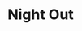 ---
title: "Night Out"
draft: false
slug: "night-out"
weight: "4"
thumbnail: "thumbnail_night-out.jpg"
mainpage: true
related: true

block_project: {
	description: "(description coming soon)",
	bgcolor: "#0D0D0D",
	fontcolor: "#fff",
	work: [ 
		{class: "gallery-col-12 w-md-75", path: "illustration_night-out-01.jpg"},
		{class: "gallery-col-5 offset-md-2 pr-md-3", path: "illustration_night-out-02.jpg"},
		{class: "gallery-col-5 offset-md-2 pl-md-3", path: "illustration_night-out-03.jpg"}
	]
}

---